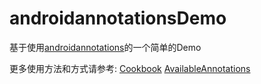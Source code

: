 # androidannotationsDemo
基于使用[androidannotations](https://github.com/excilys/androidannotations)的一个简单的Demo

更多使用方法和方式请参考:
[Cookbook](https://github.com/excilys/androidannotations/wiki/Cookbook)
[AvailableAnnotations](https://github.com/excilys/androidannotations/wiki/AvailableAnnotations)


